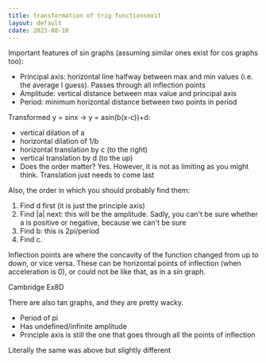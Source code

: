 ```yaml
---
title: transformation of trig functionsexit
layout: default
cdate: 2023-08-10
---
```


Important features of sin graphs (assuming similar ones exist for cos graphs too):
- Principal axis: horizontal line halfway between max and min values (i.e. the average I guess). Passes through all inflection points
- Amplitude: vertical distance between max value and principal axis
- Period: minimum horizontal distance between two points in period

Transformed y = sinx → y = asin(b(x-c))+d:
- vertical dilation of a
- horizontal dilation of 1/b
- horizontal translation by c (to the right)
- vertical translation by d (to the up)
- Does the order matter? Yes. However, it is not as limiting as you might think. Translation just needs to come last

Also, the order in which you should probably find them:
1. Find d first (it is just the principle axis)
2. Find |a| next: this will be the amplitude. Sadly, you can't be sure whether a is positive or negative, because we can't be sure
3. Find b: this is 2pi/period
4. Find c.

Inflection points are where the concavity of the function changed from up to down, or vice versa. These can be horizontal points of inflection (when acceleration is 0), or could not be like that, as in a sin graph.

Cambridge Ex8D

There are also tan graphs, and they are pretty wacky.
- Period of pi
- Has undefined/infinite amplitude
- Principle axis is still the one that goes through all the points of inflection

Literally the same was above but slightly different